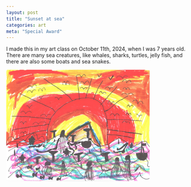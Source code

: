 ```yaml
---
layout: post
title: "Sunset at sea"
categories: art
meta: "Special Award"
---
```


I made this in my art class on October 11th, 2024, when I was 7 years old. There are many sea creatures, like whales, sharks, turtles, jelly fish, and there are also some boats and sea snakes.

<a href="/images/art/202410Sea.jpeg" target="_blank">
    <img src="/images/art/202410Sea.jpeg" alt="group photo" height="300"/>
</a>

